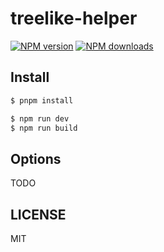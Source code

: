 # treelike-helper

[![NPM version](https://img.shields.io/npm/v/treelike-helper.svg?style=flat)](https://npmjs.org/package/treelike-helper)
[![NPM downloads](http://img.shields.io/npm/dm/treelike-helper.svg?style=flat)](https://npmjs.org/package/treelike-helper)

## Install

```bash
$ pnpm install
```

```bash
$ npm run dev
$ npm run build
```

## Options

TODO

## LICENSE

MIT
